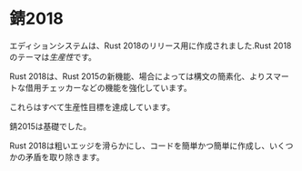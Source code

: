 # <!--Rust 2018--> 錆2018

<!--The edition system was created for the release of Rust 2018. The theme of Rust 2018 is *productivity*.-->
エディションシステムは、Rust 2018のリリース用に作成されました.Rust 2018のテーマは*生産性*です。
<!--Rust 2018 improves upon Rust 2015 through new features, simpler syntax in some cases, a smarter borrow-checker, and a host of other things.-->
Rust 2018は、Rust 2015の新機能、場合によっては構文の簡素化、よりスマートな借用チェッカーなどの機能を強化しています。
<!--These are all in service of the productivity goal.-->
これらはすべて生産性目標を達成しています。
<!--Rust 2015 was a foundation;-->
錆2015は基礎でした。
<!--Rust 2018 smooths off rough edges, makes writing code simpler and easier, and removes some inconsistencies.-->
Rust 2018は粗いエッジを滑らかにし、コードを簡単かつ簡単に作成し、いくつかの矛盾を取り除きます。
